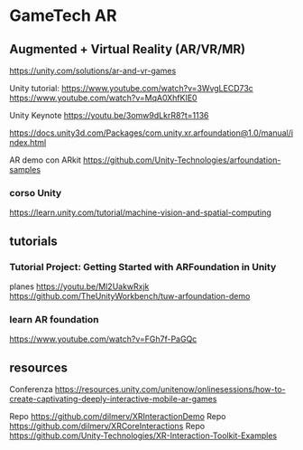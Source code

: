 # GameTech AR
## Augmented + Virtual Reality (AR/VR/MR)

https://unity.com/solutions/ar-and-vr-games

Unity tutorial:
https://www.youtube.com/watch?v=3WvgLECD73c
https://www.youtube.com/watch?v=MqA0XhfKIE0

Unity Keynote
https://youtu.be/3omw9dLkrR8?t=1136

https://docs.unity3d.com/Packages/com.unity.xr.arfoundation@1.0/manual/index.html

AR demo con ARkit
https://github.com/Unity-Technologies/arfoundation-samples

### corso Unity
https://learn.unity.com/tutorial/machine-vision-and-spatial-computing



## tutorials
### Tutorial Project: Getting Started with ARFoundation in Unity
planes
https://youtu.be/Ml2UakwRxjk
https://github.com/TheUnityWorkbench/tuw-arfoundation-demo


### learn AR foundation
https://www.youtube.com/watch?v=FGh7f-PaGQc



## resources
Conferenza
https://resources.unity.com/unitenow/onlinesessions/how-to-create-captivating-deeply-interactive-mobile-ar-games


Repo https://github.com/dilmerv/XRInteractionDemo
Repo https://github.com/dilmerv/XRCoreInteractions
Repo https://github.com/Unity-Technologies/XR-Interaction-Toolkit-Examples

